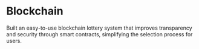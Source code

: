 # Blockchain
Built an easy-to-use blockchain lottery system that improves transparency and security through smart contracts, simplifying the selection process for users.
